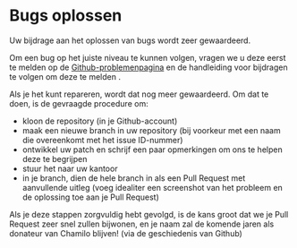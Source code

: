 # Bugs oplossen

Uw bijdrage aan het oplossen van bugs wordt zeer gewaardeerd.

Om een bug op het juiste niveau te kunnen volgen, vragen we u deze eerst te melden op de [Github-problemenpagina](https://github.com/chamilo/chamilo-lms/issues) en de handleiding voor bijdragen te volgen om deze te melden .

Als je het kunt repareren, wordt dat nog meer gewaardeerd. Om dat te doen, is de gevraagde procedure om:

* kloon de repository \(in je Github-account\)
* maak een nieuwe branch in uw repository \(bij voorkeur met een naam die overeenkomt met het issue ID-nummer\)
* ontwikkel uw patch en schrijf een paar opmerkingen om ons te helpen deze te begrijpen
* stuur het naar uw kantoor
* in je branch, dien de hele branch in als een Pull Request met aanvullende uitleg \(voeg idealiter een screenshot van het probleem en de oplossing toe aan je Pull Request\)

Als je deze stappen zorgvuldig hebt gevolgd, is de kans groot dat we je Pull Request zeer snel zullen bijwonen, en je naam zal de komende jaren als donateur van Chamilo blijven! \(via de geschiedenis van Github\)

